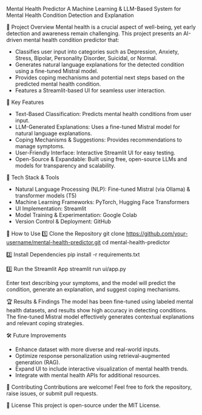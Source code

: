 Mental Health Predictor
A Machine Learning & LLM-Based System for Mental Health Condition Detection and Explanation

📌 Project Overview
Mental health is a crucial aspect of well-being, yet early detection and awareness remain challenging. This project presents an AI-driven mental health condition predictor that:
- Classifies user input into categories such as Depression, Anxiety, Stress, Bipolar, Personality Disorder, Suicidal, or Normal.
- Generates natural language explanations for the detected condition using a fine-tuned Mistral model.
- Provides coping mechanisms and potential next steps based on the predicted mental health condition.
- Features a Streamlit-based UI for seamless user interaction.

🚀 Key Features
- Text-Based Classification: Predicts mental health conditions from user input.
- LLM-Generated Explanations: Uses a fine-tuned Mistral model for natural language explanations.
- Coping Mechanisms & Suggestions: Provides recommendations to manage symptoms.
- User-Friendly Interface: Interactive Streamlit UI for easy testing.
- Open-Source & Expandable: Built using free, open-source LLMs and models for transparency and scalability.

🔧 Tech Stack & Tools
- Natural Language Processing (NLP): Fine-tuned Mistral (via Ollama) & transformer models (T5)
- Machine Learning Frameworks: PyTorch, Hugging Face Transformers
- UI Implementation: Streamlit
- Model Training & Experimentation: Google Colab
- Version Control & Deployment: GitHub

📖 How to Use
1️⃣ Clone the Repository
git clone https://github.com/your-username/mental-health-predictor.git
cd mental-health-predictor

2️⃣ Install Dependencies
pip install -r requirements.txt

3️⃣ Run the Streamlit App
streamlit run ui/app.py

Enter text describing your symptoms, and the model will predict the condition, generate an explanation, and suggest coping mechanisms.

🏆 Results & Findings
The model has been fine-tuned using labeled mental health datasets, and results show high accuracy in detecting conditions. The fine-tuned Mistral model effectively generates contextual explanations and relevant coping strategies.

🛠 Future Improvements
- Enhance dataset with more diverse and real-world inputs.
- Optimize response personalization using retrieval-augmented generation (RAG).
- Expand UI to include interactive visualization of mental health trends.
- Integrate with mental health APIs for additional resources.

🤝 Contributing
Contributions are welcome! Feel free to fork the repository, raise issues, or submit pull requests.

📝 License
This project is open-source under the MIT License.
